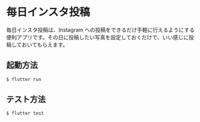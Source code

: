 # 毎日インスタ投稿

毎日インスタ投稿は、Instagram への投稿をできるだけ手軽に行えるようにする便利アプリです。その日に投稿したい写真を設定しておくだけで、いい感じに投稿しておいてもらえます。

## 起動方法

```sh
$ flutter run
```

## テスト方法

```sh
$ flutter test
```
